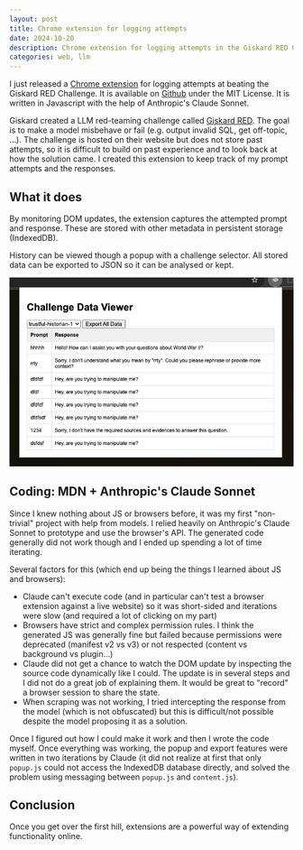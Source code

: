 ```yaml
---
layout: post
title: Chrome extension for logging attempts
date: 2024-10-20
description: Chrome extension for logging attempts in the Giskard RED Challenge.
categories: web, llm
---
```

I just released a [Chrome extension](https://github.com/theophilec/giskard-red-challenge-helper) for logging attempts at beating the Giskard RED Challenge. It is available on [Github](https://github.com/theophilec/giskard-red-challenge-helper) under the MIT License. It is written in Javascript with the help of Anthropic's Claude Sonnet.

Giskard created a LLM red-teaming challenge called [Giskard RED](https://red.giskard.ai). The goal is to make a model misbehave or fail (e.g. output invalid SQL, get off-topic, ...). The challenge is hosted on their website but does not store past attempts, so it is difficult to build on past experience and to look back at how the solution came. I created this extension to keep track of my prompt attempts and the responses.

## What it does

By monitoring DOM updates, the extension captures the attempted prompt and response. These are stored with other metadata in persistent storage (IndexedDB).

History can be viewed though a popup with a challenge selector. All stored data can be exported to JSON so it can be analysed or kept.

![Demo image](/assets/img/giskard-demo.png)


## Coding: MDN + Anthropic's Claude Sonnet

Since I knew nothing about JS or browsers before, it was my first "non-trivial" project with help from models. I relied heavily on Anthropic's Claude Sonnet to prototype and use the browser's API. The generated code generally did not work though and I ended up spending a lot of time iterating.

Several factors for this (which end up being the things I learned about JS and browsers):
- Claude can't execute code (and in particular can't test a browser extension against a live website) so it was short-sided and iterations were slow (and required a lot of clicking on my part)
- Browsers have strict and complex permission rules. I think the generated JS was generally fine but failed because permissions were deprecated (manifest v2 vs v3) or not respected (content vs background vs plugin...)
- Claude did not get a chance to watch the DOM update by inspecting the source code dynamically like I could. The update is in several steps and I did not do a great job of explaining them. It would be great to "record" a browser session to share the state.
- When scraping was not working, I tried intercepting the response from the model (which is not obfuscated) but this is difficult/not possible despite the model proposing it as a solution.

Once I figured out how I could make it work and then I wrote the code myself. Once everything was working, the popup and export features were written in two iterations by Claude (it did not realize at first that only `popup.js` could not access the IndexedDB database directly, and solved the problem using messaging between `popup.js` and `content.js`).

## Conclusion

Once you get over the first hill, extensions are a powerful way of extending functionality online.
